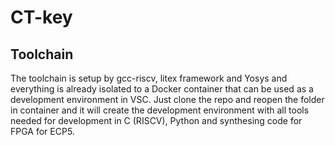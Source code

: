 # CT-key

## Toolchain

The toolchain is setup by gcc-riscv, litex framework and Yosys and everything is already isolated to a Docker container that can be used as a development environment in VSC. Just clone the repo and reopen the folder in container and it will create the development environment with all tools needed for development in C (RISCV), Python and synthesing code for FPGA for ECP5.